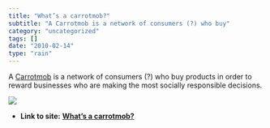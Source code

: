 ```yaml
---
title: "What’s a carrotmob?"
subtitle: "A Carrotmob is a network of consumers (?) who buy"
category: "uncategorized"
tags: []
date: "2010-02-14"
type: "rain"
---
```

A [Carrotmob](<http://carrotmob.org/>) is a network of consumers (?) who buy
products in order to reward businesses who are making the most socially
responsible decisions.

![](https://i0.wp.com/img.zemanta.com/pixy.gif?w=584)


* **Link to site:** **[What’s a carrotmob?](None)**